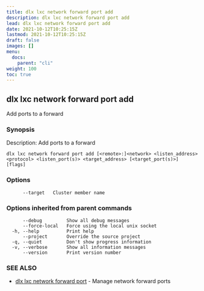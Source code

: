 ```yaml
---
title: dlx lxc network forward port add
description: dlx lxc network forward port add
lead: dlx lxc network forward port add
date: 2021-10-12T10:25:15Z
lastmod: 2021-10-12T10:25:15Z
draft: false
images: []
menu:
  docs:
    parent: "cli"
weight: 100
toc: true
---
```

## dlx lxc network forward port add

Add ports to a forward

### Synopsis

Description:
  Add ports to a forward



```
dlx lxc network forward port add [<remote>:]<network> <listen_address> <protocol> <listen_port(s)> <target_address> [<target_port(s)>] [flags]
```

### Options

```
      --target   Cluster member name
```

### Options inherited from parent commands

```
      --debug         Show all debug messages
      --force-local   Force using the local unix socket
  -h, --help          Print help
      --project       Override the source project
  -q, --quiet         Don't show progress information
  -v, --verbose       Show all information messages
      --version       Print version number
```

### SEE ALSO

* [dlx lxc network forward port](/docs/cmd/dlx_lxc_network_forward_port)	 - Manage network forward ports

